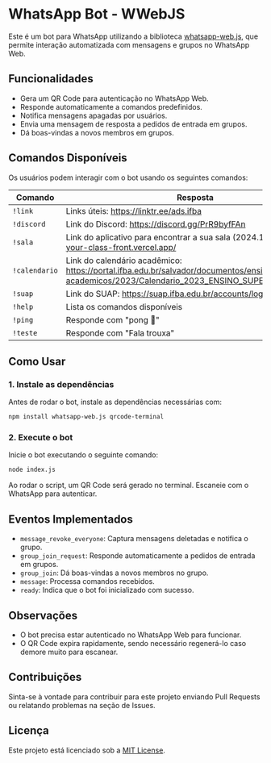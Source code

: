 # WhatsApp Bot - WWebJS

Este é um bot para WhatsApp utilizando a biblioteca [whatsapp-web.js](https://github.com/pedroslopez/whatsapp-web.js), que permite interação automatizada com mensagens e grupos no WhatsApp Web.

## Funcionalidades
- Gera um QR Code para autenticação no WhatsApp Web.
- Responde automaticamente a comandos predefinidos.
- Notifica mensagens apagadas por usuários.
- Envia uma mensagem de resposta a pedidos de entrada em grupos.
- Dá boas-vindas a novos membros em grupos.

## Comandos Disponíveis
Os usuários podem interagir com o bot usando os seguintes comandos:

| Comando      | Resposta |
|-------------|----------|
| `!link` | Links úteis: https://linktr.ee/ads.ifba |
| `!discord` | Link do Discord: https://discord.gg/PrR9byfFAn |
| `!sala` | Link do aplicativo para encontrar a sua sala (2024.1): https://find-your-class-front.vercel.app/ |
| `!calendario` | Link do calendário acadêmico: https://portal.ifba.edu.br/salvador/documentos/ensino/calendarios-academicos/2023/Calendario_2023_ENSINO_SUPERIOR.pdf |
| `!suap` | Link do SUAP: https://suap.ifba.edu.br/accounts/login/?next=/ |
| `!help` | Lista os comandos disponíveis |
| `!ping` | Responde com "pong 🏓" |
| `!teste` | Responde com "Fala trouxa" |

## Como Usar

### 1. Instale as dependências
Antes de rodar o bot, instale as dependências necessárias com:
```bash
npm install whatsapp-web.js qrcode-terminal
```

### 2. Execute o bot
Inicie o bot executando o seguinte comando:
```bash
node index.js
```

Ao rodar o script, um QR Code será gerado no terminal. Escaneie com o WhatsApp para autenticar.

## Eventos Implementados
- `message_revoke_everyone`: Captura mensagens deletadas e notifica o grupo.
- `group_join_request`: Responde automaticamente a pedidos de entrada em grupos.
- `group_join`: Dá boas-vindas a novos membros no grupo.
- `message`: Processa comandos recebidos.
- `ready`: Indica que o bot foi inicializado com sucesso.

## Observações
- O bot precisa estar autenticado no WhatsApp Web para funcionar.
- O QR Code expira rapidamente, sendo necessário regenerá-lo caso demore muito para escanear.

## Contribuições
Sinta-se à vontade para contribuir para este projeto enviando Pull Requests ou relatando problemas na seção de Issues.

## Licença
Este projeto está licenciado sob a [MIT License](LICENSE).

